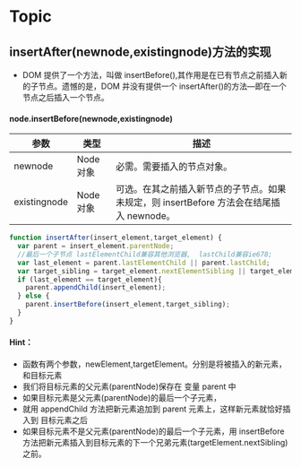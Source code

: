 # Topic

## insertAfter(newnode,existingnode)方法的实现

- DOM 提供了一个方法，叫做 insertBefore(),其作用是在已有节点之前插入新的子节点。遗憾的是，DOM 并没有提供一个 insertAfter()的方法—即在一个节点之后插入一个节点。

#### node.insertBefore(newnode,existingnode)

| 参数         | 类型      | 描述                                  |
| ------------ | --------- | ----------------------------------- |
| newnode      | Node 对象 | 必需。需要插入的节点对象。 |
| existingnode | Node 对象 | 可选。在其之前插入新节点的子节点。如果未规定，则 insertBefore 方法会在结尾插入 newnode。 |

```js
function insertAfter(insert_element,target_element) {
  var parent = insert_element.parentNode;
  //最后一个子节点 lastElementChild兼容其他浏览器,  lastChild兼容ie678;
  var last_element = parent.lastElementChild || parent.lastChild;
  var target_sibling = target_element.nextElementSibling || target_element.nextSibling;
  if (last_element == target_element){
    parent.appendChild(insert_element);
  } else {
    parent.insertBefore(insert_element,target_sibling);
  }
}
```

#### Hint：

- 函数有两个参数，newElement,targetElement。分别是将被插入的新元素，和目标元素
- 我们将目标元素的父元素(parentNode)保存在 变量 parent 中
- 如果目标元素是父元素(parentNode)的最后一个子元素，
- 就用 appendChild 方法把新元素追加到 parent 元素上，这样新元素就恰好插入到 目标元素之后
- 如果目标元素不是父元素(parentNode)的最后一个子元素，用 insertBefore 方法把新元素插入到目标元素的下一个兄弟元素(targetElement.nextSibling)之前。
